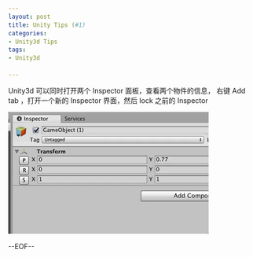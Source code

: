 ```yaml
---
layout: post
title: Unity Tips (#1)
categories:
- Unity3d Tips
tags:
- Unity3d

---
```


Unity3d 可以同时打开两个 Inspector 面板，查看两个物件的信息， 右键 Add tab ，打开一个新的 Inspector 界面，然后 lock 之前的 Inspector

![Diagram](/blogImages/inspector.gif)

--EOF--						